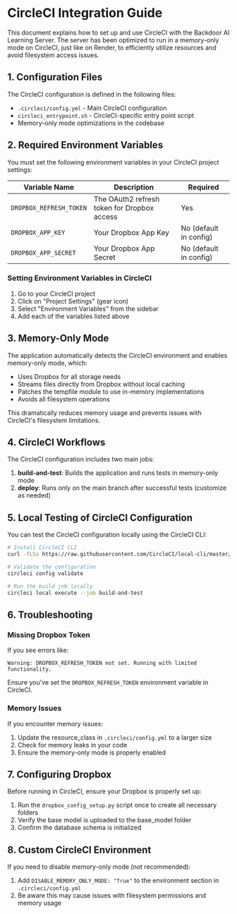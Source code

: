 # CircleCI Integration Guide

This document explains how to set up and use CircleCI with the Backdoor AI Learning Server. The server has been optimized to run in a memory-only mode on CircleCI, just like on Render, to efficiently utilize resources and avoid filesystem access issues.

## 1. Configuration Files

The CircleCI configuration is defined in the following files:
- `.circleci/config.yml` - Main CircleCI configuration
- `circleci_entrypoint.sh` - CircleCI-specific entry point script
- Memory-only mode optimizations in the codebase

## 2. Required Environment Variables

You must set the following environment variables in your CircleCI project settings:

| Variable Name | Description | Required |
|---------------|-------------|----------|
| `DROPBOX_REFRESH_TOKEN` | The OAuth2 refresh token for Dropbox access | Yes |
| `DROPBOX_APP_KEY` | Your Dropbox App Key | No (default in config) |
| `DROPBOX_APP_SECRET` | Your Dropbox App Secret | No (default in config) |

### Setting Environment Variables in CircleCI

1. Go to your CircleCI project
2. Click on "Project Settings" (gear icon)
3. Select "Environment Variables" from the sidebar
4. Add each of the variables listed above

## 3. Memory-Only Mode

The application automatically detects the CircleCI environment and enables memory-only mode, which:

- Uses Dropbox for all storage needs
- Streams files directly from Dropbox without local caching
- Patches the tempfile module to use in-memory implementations
- Avoids all filesystem operations

This dramatically reduces memory usage and prevents issues with CircleCI's filesystem limitations.

## 4. CircleCI Workflows

The CircleCI configuration includes two main jobs:

1. **build-and-test**: Builds the application and runs tests in memory-only mode
2. **deploy**: Runs only on the main branch after successful tests (customize as needed)

## 5. Local Testing of CircleCI Configuration

You can test the CircleCI configuration locally using the CircleCI CLI:

```bash
# Install CircleCI CLI
curl -fLSs https://raw.githubusercontent.com/CircleCI/local-cli/master/install.sh | bash

# Validate the configuration
circleci config validate

# Run the build job locally
circleci local execute --job build-and-test
```

## 6. Troubleshooting

### Missing Dropbox Token

If you see errors like:
```
Warning: DROPBOX_REFRESH_TOKEN not set. Running with limited functionality.
```

Ensure you've set the `DROPBOX_REFRESH_TOKEN` environment variable in CircleCI.

### Memory Issues

If you encounter memory issues:

1. Update the resource_class in `.circleci/config.yml` to a larger size
2. Check for memory leaks in your code
3. Ensure the memory-only mode is properly enabled

## 7. Configuring Dropbox

Before running in CircleCI, ensure your Dropbox is properly set up:

1. Run the `dropbox_config_setup.py` script once to create all necessary folders
2. Verify the base model is uploaded to the base_model folder
3. Confirm the database schema is initialized

## 8. Custom CircleCI Environment

If you need to disable memory-only mode (not recommended):

1. Add `DISABLE_MEMORY_ONLY_MODE: "True"` to the environment section in `.circleci/config.yml`
2. Be aware this may cause issues with filesystem permissions and memory usage
